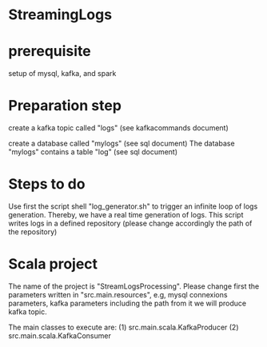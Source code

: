 # StreamingLogs


# prerequisite
setup of mysql, kafka, and spark

# Preparation step
create a kafka topic called "logs" (see kafkacommands document)

create a database called "mylogs" (see sql document)
The database "mylogs" contains a table "log"  (see sql document)


# Steps to do
Use first the script shell "log_generator.sh" to trigger an infinite loop of logs generation. Thereby, we have a real time generation of logs.
This script writes logs in a defined repository (please change accordingly the path of the repository)


# Scala project
The name of the project is "StreamLogsProcessing".
Please change first the parameters written in "src.main.resources", e.g, mysql connexions parameters, kafka parameters including the path from it we will produce kafka topic.

The main classes to execute are:
 (1) src.main.scala.KafkaProducer
 (2) src.main.scala.KafkaConsumer



